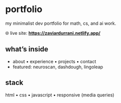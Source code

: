 # portfolio

my minimalist dev portfolio for math, cs, and ai work.

🌐 live site: **https://zaviardurrani.netlify.app/**

## what’s inside
- about • experience • projects • contact
- featured: neuroscan, dashdough, lingoleap

## stack
html • css • javascript • responsive (media queries)
